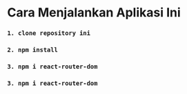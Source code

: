# Cara Menjalankan Aplikasi Ini

### `1. clone repository ini`

### `2. npm install`

### `3. npm i react-router-dom`

### `3. npm i react-router-dom`
